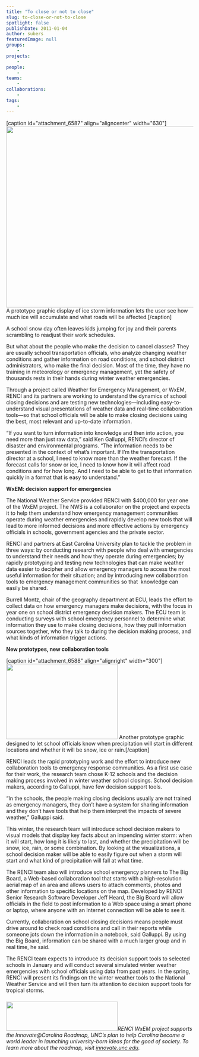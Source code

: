 ```yaml
---
title: "To close or not to close"
slug: to-close-or-not-to-close
spotlight: false
publishDate: 2011-01-04
author: subers
featuredImage: null
groups:
    - 
projects:
    - 
people:
    - 
teams: 
    - 
collaborations:
    - 
tags:
    -
---
```


[caption id="attachment_6587" align="aligncenter" width="630"]<a title="A prototype graphic display of ice storm information lets the user see how much ice will accumulate and what roads will be affected." href="https://www.renci.org/wp-content/uploads/2011/01/NCEMA_Transportation_Proto3.jpg"><img class="wp-image-6587 size-large" title="NCEMA_Transportation_Proto3" src="https://www.renci.org/wp-content/uploads/2011/01/NCEMA_Transportation_Proto3-630x486.jpg" alt="" width="630" height="486" /></a> A prototype graphic display of ice storm information lets the user see how much ice will accumulate and what roads will be affected.[/caption]

A school snow day often leaves kids jumping for joy and their parents scrambling to readjust their work schedules.

But what about the people who make the decision to cancel classes? They are usually school transportation officials, who analyze changing weather conditions and gather information on road conditions, and school district administrators, who make the final decision. Most of the time, they have no training in meteorology or emergency management, yet the safety of thousands rests in their hands during winter weather emergencies. <!--more-->

Through a project called Weather for Emergency Management, or WxEM, RENCI and its partners are working to understand the dynamics of school closing decisions and are testing new technologies—including easy-to-understand visual presentations of weather data and real-time collaboration tools—so that school officials will be able to make closing decisions using the best, most relevant and up-to-date information.

“If you want to turn information into knowledge and then into action, you need more than just raw data,” said Ken Galluppi, RENCI’s director of disaster and environmental programs. “The information needs to be presented in the context of what’s important. If I’m the transportation director at a school, I need to know more than the weather forecast. If the forecast calls for snow or ice, I need to know how it will affect road conditions and for how long. And I need to be able to get to that information quickly in a format that is easy to understand.”

<strong class="renci_head">WxEM: decision support for emergencies</strong>

The National Weather Service provided RENCI with $400,000 for year one of the WxEM project. The NWS is a collaborator on the project and expects it to help them understand how emergency management communities operate during weather emergencies and rapidly develop new tools that will lead to more informed decisions and more effective actions by emergency officials in schools, government agencies and the private sector.

RENCI and partners at East Carolina University plan to tackle the problem in three ways: by conducting research with people who deal with emergencies to understand their needs and how they operate during emergencies; by rapidly prototyping and testing new technologies that can make weather data easier to decipher and allow emergency managers to access the most useful information for their situation; and by introducing new collaboration tools to emergency management communities so that  knowledge can easily be shared.

Burrell Montz, chair of the geography department at ECU, leads the effort to collect data on how emergency managers make decisions, with the focus in year one on school district emergency decision makers. The ECU team is conducting surveys with school emergency personnel to determine what information they use to make closing decisions, how they pull information sources together, who they talk to during the decision making process, and what kinds of information trigger actions.

<strong class="head2">New prototypes, new collaboration tools</strong>

[caption id="attachment_6588" align="alignright" width="300"]<a title="Another prototype graphic designed to let school officials know when precipitation will start in different locations and whether it will be snow, ice or rain." href="https://www.renci.org/wp-content/uploads/2011/01/schools_mockup.jpg"><img class="size-medium wp-image-6588" title="schools_mockup" src="https://www.renci.org/wp-content/uploads/2011/01/schools_mockup-300x202.jpg" alt="" width="300" height="202" /></a> Another prototype graphic designed to let school officials know when precipitation will start in different locations and whether it will be snow, ice or rain.[/caption]

RENCI leads the rapid prototyping work and the effort to introduce new collaboration tools to emergency response communities. As a first use case for their work, the research team chose K-12 schools and the decision making process involved in winter weather school closings. School decision makers, according to Galluppi, have few decision support tools.

“In the schools, the people making closing decisions usually are not trained as emergency managers, they don’t have a system for sharing information and they don’t have tools that help them interpret the impacts of severe weather,” Galluppi said.

This winter, the research team will introduce school decision makers to visual models that display key facts about an impending winter storm: when it will start, how long it is likely to last, and whether the precipitation will be snow, ice, rain, or some combination. By looking at the visualizations, a school decision maker will be able to easily figure out when a storm will start and what kind of precipitation will fall at what time.

The RENCI team also will introduce school emergency planners to The Big Board, a Web-based collaboration tool that starts with a high-resolution aerial map of an area and allows users to attach comments, photos and other information to specific locations on the map. Developed by RENCI Senior Research Software Developer Jeff Heard, the Big Board will allow officials in the field to post information to a Web space using a smart phone or laptop, where anyone with an Internet connection will be able to see it.

Currently, collaboration on school closing decisions means people must drive around to check road conditions and call in their reports while someone jots down the information in a notebook, said Galluppi. By using the Big Board, information can be shared with a much larger group and in real time, he said.

The RENCI team expects to introduce its decision support tools to selected schools in January and will conduct several simulated winter weather emergencies with school officials using data from past years. In the spring, RENCI will present its findings on the winter weather tools to the National Weather Service and will then turn its attention to decision support tools for tropical storms.

###

<em><a href="http://innovate.unc.edu/" target="_blank"><img class="alignright size-medium wp-image-6527" title="innovate-logo" src="https://www.renci.org/wp-content/uploads/2010/11/innovate-logo-300x78.png" alt="" width="300" height="78" /></a>RENCI WxEM project supports the Innovate@Carolina Roadmap, UNC’s plan to help Carolina become a world leader in launching university-born ideas for the good of society. To learn more about the roadmap, visit <a href="http://innovate.unc.edu/" target="_blank">innovate.unc.edu</a>.</em>

<!-- old tags

    ["decision support","ECU","emergency management","WxEM"]

-->
